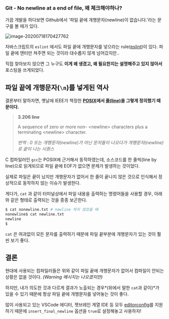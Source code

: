 ### Git - No newline at a end of file, 왜 체크해야하나?

가끔 개발을 하다보면 Github에서 '파일 끝에 개행문자(newline)이 없습니다.'라는 문구를 볼 때가 있다.

![image-20200718170427762](/Users/minjunkweon/Library/Application%20Support/typora-user-images/image-20200718170427762.png)

자바스크립트의 `eslint` 에서도 파일 끝에 개행문자를 넣으라는 rule([eslint](https://eslint.org/docs/rules/eol-last))이 있다. 파일 끝에 엔터만 쳐주면 되는 것이라 대수롭지 않게 넘어갔지만..

직접 찾아보지 않으면 그 누구도 **이게 왜 생겼고, 왜 필요한지는 설명해주고 있지 않아서** 포스팅을 쓰게되었다.

## 파일 끝에 개행문자(`\n`)를 넣게된 역사

결론부터 말하자면, 옛날에 IEEE가 책정한 **[POSIX](https://ko.wikipedia.org/wiki/POSIX)에서 [줄(line)](https://pubs.opengroup.org/onlinepubs/9699919799/basedefs/V1_chap03.html#tag_03_206)을 그렇게 정의했기 때문이다.**

> **3.206 line**
>
> A sequence of zero or more non- \<newline\> characters plus a terminating \<newline\> character.
>
> *번역 : 0 또는 개행문자(newline)가 아닌 문자들이 나오다가 개행문자(newline)로 끝이 나는 시퀀스*

C 컴파일러인 `gcc`는 POSIX에 근거해서 동작하였는데, 소스코드를 한 줄씩(line by line)으로 읽게되므로 파일 끝에 EOF가 없으면 문제가 발생하는 것이었다. 

실제로 파일은 끝이 났지만 개행문자가 없어서 한 줄이 끝나지 않은 것으로 인식해서 정상적으로 동작하지 않는 이슈가 발생한다.

게다가, `cat` 과 같이 터미널상에서 파일 내용을 출력하는 명령어들을 사용할 경우, 아래와 같은 형태로 출력되는 것을 종종 보곤한다.

```sh
$ cat nonewline.txt # newline 하지 않았을 때
nonewline$ cat newline.txt
newline
$
```

`cat` 은 여과없이 모든 문자를 출력하기 때문에 파일 끝부분에 개행문자가 있는 것이 훨씬 보기 좋다.

## 결론

현대에 사용되는 컴파일러들은 위와 같이 파일 끝에 개행문자가 없어서 컴파일이 안되는 상황은 없을 것이다. *(Warning 메시지는 나오겠지만)*

하지만, 내가 의도한 것과 다르게 결과가 노출되는 경우*(위에서 말한 `cat`과 같이)*가 있을 수 있기 때문에 항상 파일 끝에 개행문자를 넣어놓는 것이 좋다.

많이 사용되고 있는 VSCode 에디터, 젯브레인 계열 IDE 등 모두 [editorconfig](https://editorconfig.org/)를 지원하기 때문에 `insert_final_newline` 옵션을 `true`로 설정해놓고 사용하자!

